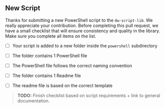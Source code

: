 ## New Script
Thanks for submitting a new PowerShell script to the `dw-script-lib`. We really appreciate your contribution. Before completing this pull request, we have a small checklist that will ensure consistency and quality in the library. Make sure you complete all items on the list. 

 - [ ] Your script is added to a new folder inside the `powershell` subdirectory
 - [ ] The folder contains 1 PowerShell file
 - [ ] The PowerShell file follows the correct naming convention
 - [ ] The folder contains 1 Readme file
 - [ ] The readme file is based on the correct template


 
> **TODO:**  Finish checklist based on script requirements + link to general documentation.